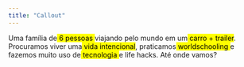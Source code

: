 ```yaml
---
title: "Callout"
---
```

Uma família de<mark> 6 pessoas </mark>viajando pelo mundo em um<mark> carro + trailer</mark>. Procuramos viver uma<mark> vida intencional</mark>, praticamos<mark> worldschooling </mark> e fazemos muito uso de<mark> tecnologia </mark>e life hacks. Até onde vamos?
